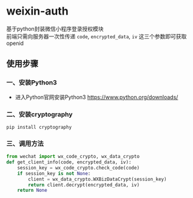 # weixin-auth
基于python封装微信小程序登录授权模块  
前端只需向服务器一次性传递 `code`, `encrypted_data`, `iv` 这三个参数即可获取openid

## 使用步骤
### 一、安装Python3
* 进入Python官网安装Python3 https://www.python.org/downloads/

### 二、安装cryptography
```
pip install cryptography
```

### 三、调用方法
```Python
from wechat import wx_code_crypto, wx_data_crypto
def get_client_info(code, encrypted_data, iv):
    session_key = wx_code_crypto.check_code(code)
    if session_key is not None:
        client = wx_data_crypto.WXBizDataCrypt(session_key)
        return client.decrypt(encrypted_data, iv)
    return None
```

